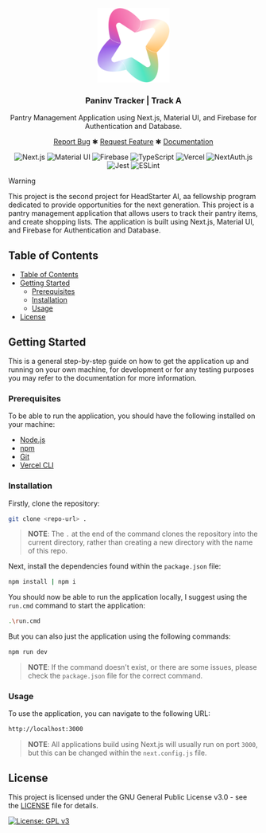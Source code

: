 <br />
<div align="center">
  <a href="https://github.com/Hi-kue/paininv-tracker">
    <img src="./public/imgs/paninv-tracker-logo.png" alt="Paninv Tracker Logo" height="150">
  </a>

<h3 align="center">
    Paninv Tracker | Track A 
</h3>
  <p align="center">
    Pantry Management Application using Next.js, Material UI, and Firebase for Authentication and Database.
    <br />
    <div align="center">
        <a href="https://github.com/Hi-kue/paininv-tracker/issues">Report Bug</a>
        ✱
        <a href="https://github.com/Hi-kue/paininv-tracker/issues">Request Feature</a>
        ✱
        <a href="#">Documentation</a>
    </div>
  </p>
</div>

<div align="center">
    <img src="https://img.shields.io/badge/-Next.js-%23000000?style=for-the-badge&logo=next.js&logoColor=white" alt="Next.js">
    <img src="https://img.shields.io/badge/-Material%20UI-%230081CB?style=for-the-badge&logo=material-ui&logoColor=white" alt="Material UI">
    <img src="https://img.shields.io/badge/-Firebase-orange?style=for-the-badge&logo=firebase&logoColor=white" alt="Firebase">
    <img src="https://img.shields.io/badge/-TypeScript-%23007ACC?style=for-the-badge&logo=typescript&logoColor=white" alt="TypeScript">
    <img src="https://img.shields.io/badge/vercel-%23000000.svg?style=for-the-badge&logo=vercel&logoColor=white" alt="Vercel">
    <img src="https://img.shields.io/badge/-NextAuth.js-%23000000?style=for-the-badge&logo=next.js&logoColor=white" alt="NextAuth.js">
    <img src="https://img.shields.io/badge/-Jest-%23C21325?style=for-the-badge&logo=jest&logoColor=white" alt="Jest">
    <img src="https://img.shields.io/badge/-ESLint-%234B32C3?style=for-the-badge&logo=eslint&logoColor=white" alt="ESLint">
</div>

> [!WARNING] 
> This project is the second project for HeadStarter AI, aa fellowship program dedicated to provide opportunities for the next generation. This project is a pantry management application that allows users to track their pantry items, and create shopping lists. The application is built using Next.js, Material UI, and Firebase for Authentication and Database.  

## Table of Contents

- [Table of Contents](#table-of-contents)
- [Getting Started](#getting-started)
  - [Prerequisites](#prerequisites)
  - [Installation](#installation)
  - [Usage](#usage)
- [License](#license)

## Getting Started

This is a general step-by-step guide on how to get the application up and running on your own machine, for development or for any testing purposes you may refer to the documentation for more information.

### Prerequisites

To be able to run the application, you should have the following installed on your machine:
- [Node.js](https://nodejs.org/en/)
- [npm](https://www.npmjs.com/)
- [Git](https://git-scm.com/)
- [Vercel CLI](https://vercel.com/download)

### Installation

Firstly, clone the repository:
```bash
git clone <repo-url> .
```

> **NOTE**: The `.` at the end of the command clones the repository into the current directory, rather than creating a new directory with the name of this repo.

Next, install the dependencies found within the `package.json` file:
```bash
npm install | npm i
```

You should now be able to run the application locally, I suggest using the `run.cmd` command to start the application:
```bash
.\run.cmd
```

But you can also just the application using the following commands:
```bash
npm run dev
```

> **NOTE**: If the command doesn't exist, or there are some issues, please check the `package.json` file for the correct command.

### Usage

To use the application, you can navigate to the following URL:
```bash
http://localhost:3000
```

> **NOTE**: All applications build using Next.js will usually run on port `3000`, but this can be changed within the `next.config.js` file. 

## License

This project is licensed under the GNU General Public License v3.0 - see the [LICENSE](LICENSE) file for details.

[![License: GPL v3](https://img.shields.io/badge/License-GPLv3-blue.svg)](https://www.gnu.org/licenses/gpl-3.0)
